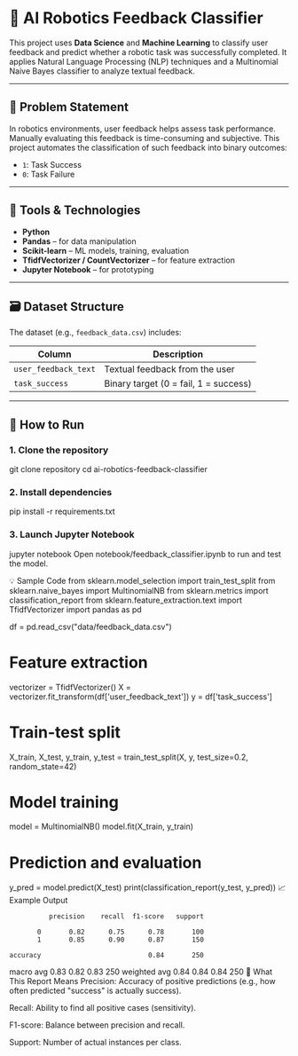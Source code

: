 # 🤖 AI Robotics Feedback Classifier

This project uses **Data Science** and **Machine Learning** to classify user feedback and predict whether a robotic task was successfully completed. It applies Natural Language Processing (NLP) techniques and a Multinomial Naive Bayes classifier to analyze textual feedback.

---

## 📌 Problem Statement

In robotics environments, user feedback helps assess task performance. Manually evaluating this feedback is time-consuming and subjective. This project automates the classification of such feedback into binary outcomes:
- `1`: Task Success
- `0`: Task Failure

---

## 🧰 Tools & Technologies

- **Python**
- **Pandas** – for data manipulation
- **Scikit-learn** – ML models, training, evaluation
- **TfidfVectorizer / CountVectorizer** – for feature extraction
- **Jupyter Notebook** – for prototyping

---

## 🗃️ Dataset Structure

The dataset (e.g., `feedback_data.csv`) includes:

| Column              | Description                         |
|---------------------|-------------------------------------|
| `user_feedback_text`| Textual feedback from the user      |
| `task_success`      | Binary target (0 = fail, 1 = success)|

---

## 🚀 How to Run

### 1. Clone the repository

git clone repository
cd ai-robotics-feedback-classifier

### 2. Install dependencies
pip install -r requirements.txt

### 3. Launch Jupyter Notebook
jupyter notebook
Open notebook/feedback_classifier.ipynb to run and test the model.

💡 Sample Code
from sklearn.model_selection import train_test_split
from sklearn.naive_bayes import MultinomialNB
from sklearn.metrics import classification_report
from sklearn.feature_extraction.text import TfidfVectorizer
import pandas as pd

df = pd.read_csv("data/feedback_data.csv")

# Feature extraction
vectorizer = TfidfVectorizer()
X = vectorizer.fit_transform(df['user_feedback_text'])
y = df['task_success']

# Train-test split
X_train, X_test, y_train, y_test = train_test_split(X, y, test_size=0.2, random_state=42)

# Model training
model = MultinomialNB()
model.fit(X_train, y_train)

# Prediction and evaluation
y_pred = model.predict(X_test)
print(classification_report(y_test, y_pred))
📈 Example Output

              precision    recall  f1-score   support

           0       0.82      0.75      0.78       100
           1       0.85      0.90      0.87       150

    accuracy                           0.84       250
   macro avg       0.83      0.82      0.83       250
weighted avg       0.84      0.84      0.84       250
🧠 What This Report Means
Precision: Accuracy of positive predictions (e.g., how often predicted "success" is actually success).

Recall: Ability to find all positive cases (sensitivity).

F1-score: Balance between precision and recall.

Support: Number of actual instances per class.

